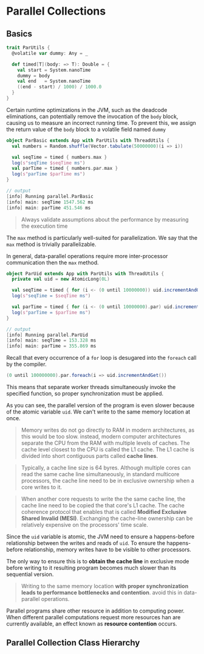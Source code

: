 # Parallel Collections

## Basics 

```scala
trait ParUtils {
  @volatile var dummy: Any = _

  def timed[T](body: => T): Double = {
    val start = System.nanoTime
    dummy = body
    val end   = System.nanoTime
    ((end - start) / 1000) / 1000.0
  }
}
```

Certain runtime optimizations in the JVM, such as the deadcode eliminations, can potentially remove 
the invocation of the `body` block, causing us to measure an incorrect running time. To prevent this, 
we assign the return value of the `body` block to a volatile field named `dummy` 

```scala
object ParBasic extends App with ParUtils with ThreadUtils {
  val numbers = Random.shuffle(Vector.tabulate(50000000)(i => i))

  val seqTime = timed { numbers.max }
  log(s"seqTime $seqTime ms")
  val parTime = timed { numbers.par.max }
  log(s"parTime $parTime ms")
}

// output
[info] Running parallel.ParBasic 
[info] main: seqTime 1547.562 ms
[info] main: parTime 451.546 ms
```

> Always validate assumptions about the performance by measuring the execution time

The `max` method is particularly well-suited for parallelization. We say that the `max` method is 
trivially parallelizable.

In general, data-parallel operations require more inter-processor communication then the `max` method. 

```scala
object ParUid extends App with ParUtils with ThreadUtils {
  private val uid = new AtomicLong(0L)

  val seqTime = timed { for (i <- (0 until 10000000)) uid.incrementAndGet() }
  log(s"seqTime = $seqTime ms")

  val parTime = timed { for (i <- (0 until 10000000).par) uid.incrementAndGet() }
  log(s"parTime = $parTime ms")
}

// output
[info] Running parallel.ParUid 
[info] main: seqTime = 153.328 ms
[info] main: parTime = 355.869 ms
```

Recall that every occurrence of a `for` loop is desugared into the `foreach` call by the compiler. 

```scala
(0 until 100000000).par.foreach(i => uid.incrementAndGet())
```

This means that separate worker threads simultaneously invoke the specified function, 
so proper synchronization must be applied.

As you can see, the parallel version of the program is even slower because of the atomic variable `uid`. 
We can't write to the same memory location at once.

> Memory writes do not go directly to RAM in modern architectures, as this would be too slow. 
instead, modern computer architectures separate the CPU from the RAM with multiple levels of caches. 
The cache level closest to the CPU is called the L1 cache. The L1 cache is divided into short contiguous 
parts called **cache lines**. 

> Typically, a cache line size is 64 byres. Although multiple cores can read the same cache line simultaneously, 
in standard multicore processors, the cache line need to be in exclusive ownership when a core writes to it.

> When another core requests to write the the same cache line, the cache line need to be copied the that core's L1 cache. 
The cache coherence protocol that enables that is called **Modified Exclusive Shared Invalid (MESI)**. Exchanging the cache-line 
ownership can be relatively expensive on the processors' time scale.

Since the `uid` variable is atomic, the JVM need to ensure a happens-before relationship between 
the writes and reads of `uid`. To ensure the happens-before relationship, memory writes have to be visible to other processors. 

The only way to ensure this is to **obtain the cache line** in exclusive mode before writing to it resulting program becomes much slower than 
its sequential version.

> Writing to the same memory location **with proper synchronization leads to performance bottlenecks and contention**. avoid this in data-parallel operations.   

Parallel programs share other resource in addition to computing power. When different parallel computations request 
more resources han are currently available, an effect known as **resource contention** occurs.

## Parallel Collection Class Hierarchy 
